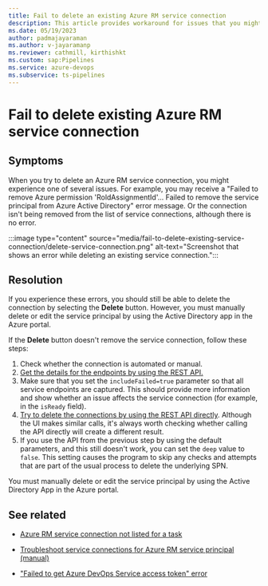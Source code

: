 ```yaml
---
title: Fail to delete an existing Azure RM service connection 
description: This article provides workaround for issues that you might encounter when you can't delete an existing Azure RM service connection. 
ms.date: 05/19/2023
author: padmajayaraman
ms.author: v-jayaramanp
ms.reviewer: cathmill, kirthishkt
ms.custom: sap:Pipelines
ms.service: azure-devops
ms.subservice: ts-pipelines
---
```


# Fail to delete existing Azure RM service connection

## Symptoms

When you try to delete an Azure RM service connection, you might experience one of several issues. For example, you may receive a "Failed to remove Azure permission 'RoldAssignmentId'... Failed to remove the service principal from Azure Active Directory" error message. Or the connection isn't being removed from the list of service connections, although there is no error.

:::image type="content" source="media/fail-to-delete-existing-service-connection/delete-service-connection.png" alt-text="Screenshot that shows an error while deleting an existing service connection.":::

## Resolution

If you experience these errors, you should still be able to delete the connection by selecting the **Delete** button. However, you must manually delete or edit the service principal by using the Active Directory app in the Azure portal.

If the **Delete** button doesn't remove the service connection, follow these steps:

1. Check whether the connection is automated or manual.
1. [Get the details for the endpoints by using the REST API.](/rest/api/azure/devops/serviceendpoint/endpoints/get-service-endpoints)
1. Make sure that you set the `includeFailed=true` parameter so that all service endpoints are captured. This should provide more information and show whether an issue affects the service connection (for example, in the `isReady` field).
1. [Try to delete the connections by using the REST API directly](/rest/api/azure/devops/serviceendpoint/endpoints/delete). Although the UI makes similar calls, it's always worth checking whether calling the API directly will create a different result.
1. If you use the API from the previous step by using the default parameters, and this still doesn't work, you can set the `deep` value to `false`. This setting causes the program to skip any checks and attempts that are part of the usual process to delete the underlying SPN.

You must manually delete or edit the service principal by using the Active Directory App in the Azure portal.

## See related

- [Azure RM service connection not listed for a task](azure-rm-service-connection-not-listed-for-a-task.md)

- [Troubleshoot service connections for Azure RM service principal (manual)](create-azure-rm-service-principal-manual.md)

- ["Failed to get Azure DevOps Service access token" error](failed-to-get-azure-devops-service-access-token.md)